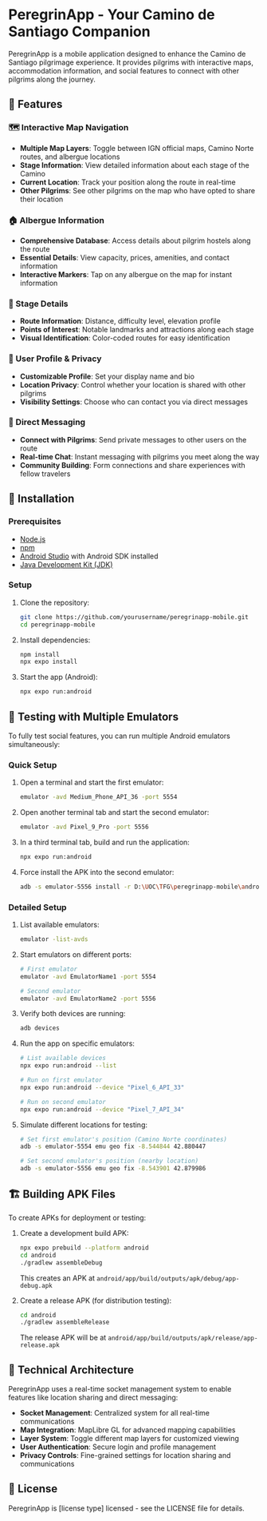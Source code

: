 # PeregrinApp - Your Camino de Santiago Companion

PeregrinApp is a mobile application designed to enhance the Camino de Santiago pilgrimage experience. It provides pilgrims with interactive maps, accommodation information, and social features to connect with other pilgrims along the journey.

## 🌟 Features

### 🗺️ Interactive Map Navigation
- **Multiple Map Layers**: Toggle between IGN official maps, Camino Norte routes, and albergue locations
- **Stage Information**: View detailed information about each stage of the Camino
- **Current Location**: Track your position along the route in real-time
- **Other Pilgrims**: See other pilgrims on the map who have opted to share their location

### 🏠 Albergue Information
- **Comprehensive Database**: Access details about pilgrim hostels along the route
- **Essential Details**: View capacity, prices, amenities, and contact information
- **Interactive Markers**: Tap on any albergue on the map for instant information

### 📝 Stage Details
- **Route Information**: Distance, difficulty level, elevation profile
- **Points of Interest**: Notable landmarks and attractions along each stage
- **Visual Identification**: Color-coded routes for easy identification

### 👤 User Profile & Privacy
- **Customizable Profile**: Set your display name and bio
- **Location Privacy**: Control whether your location is shared with other pilgrims
- **Visibility Settings**: Choose who can contact you via direct messages

### 💬 Direct Messaging
- **Connect with Pilgrims**: Send private messages to other users on the route
- **Real-time Chat**: Instant messaging with pilgrims you meet along the way
- **Community Building**: Form connections and share experiences with fellow travelers

## 📱 Installation

### Prerequisites
- [Node.js](https://nodejs.org/)
- [npm](https://www.npmjs.com/)
- [Android Studio](https://developer.android.com/studio) with Android SDK installed
- [Java Development Kit (JDK)](https://www.oracle.com/java/technologies/javase-downloads.html)

### Setup

1. Clone the repository:
   ```bash
   git clone https://github.com/yourusername/peregrinapp-mobile.git
   cd peregrinapp-mobile
   ```

2. Install dependencies:
   ```bash
   npm install
   npx expo install
   ```

3. Start the app (Android):
   ```bash
   npx expo run:android
   ```

## 🧪 Testing with Multiple Emulators

To fully test social features, you can run multiple Android emulators simultaneously:

### Quick Setup

1. Open a terminal and start the first emulator:
   ```bash
   emulator -avd Medium_Phone_API_36 -port 5554
   ```

2. Open another terminal tab and start the second emulator:
   ```bash
   emulator -avd Pixel_9_Pro -port 5556
   ```

3. In a third terminal tab, build and run the application:
   ```bash
   npx expo run:android
   ```

4. Force install the APK into the second emulator:
   ```bash
   adb -s emulator-5556 install -r D:\UOC\TFG\peregrinapp-mobile\android\app\build\outputs\apk\debug\app-debug.apk
   ```

### Detailed Setup

1. List available emulators:
   ```bash
   emulator -list-avds
   ```

2. Start emulators on different ports:
   ```bash
   # First emulator
   emulator -avd EmulatorName1 -port 5554
   
   # Second emulator
   emulator -avd EmulatorName2 -port 5556
   ```

3. Verify both devices are running:
   ```bash
   adb devices
   ```

4. Run the app on specific emulators:
   ```bash
   # List available devices
   npx expo run:android --list
   
   # Run on first emulator
   npx expo run:android --device "Pixel_6_API_33"
   
   # Run on second emulator
   npx expo run:android --device "Pixel_7_API_34"
   ```

5. Simulate different locations for testing:
   ```bash
   # Set first emulator's position (Camino Norte coordinates)
   adb -s emulator-5554 emu geo fix -8.544844 42.880447
   
   # Set second emulator's position (nearby location)
   adb -s emulator-5556 emu geo fix -8.543901 42.879986
   ```

## 🏗️ Building APK Files

To create APKs for deployment or testing:

1. Create a development build APK:
   ```bash
   npx expo prebuild --platform android
   cd android
   ./gradlew assembleDebug
   ```
   This creates an APK at `android/app/build/outputs/apk/debug/app-debug.apk`

2. Create a release APK (for distribution testing):
   ```bash
   cd android
   ./gradlew assembleRelease
   ```
   The release APK will be at `android/app/build/outputs/apk/release/app-release.apk`

## 🔌 Technical Architecture

PeregrinApp uses a real-time socket management system to enable features like location sharing and direct messaging:

- **Socket Management**: Centralized system for all real-time communications
- **Map Integration**: MapLibre GL for advanced mapping capabilities
- **Layer System**: Toggle different map layers for customized viewing
- **User Authentication**: Secure login and profile management
- **Privacy Controls**: Fine-grained settings for location sharing and communications

## 📝 License

PeregrinApp is [license type] licensed - see the LICENSE file for details. 